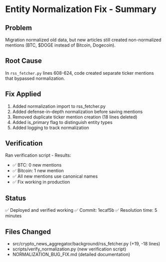 # Entity Normalization Fix - Summary

## Problem
Migration normalized old data, but new articles still created non-normalized mentions (BTC, $DOGE instead of Bitcoin, Dogecoin).

## Root Cause
In `rss_fetcher.py` lines 608-624, code created separate ticker mentions that bypassed normalization.

## Fix Applied
1. Added normalization import to rss_fetcher.py
2. Added defense-in-depth normalization before saving mentions
3. Removed duplicate ticker mention creation (18 lines deleted)
4. Added is_primary flag to distinguish entity types
5. Added logging to track normalization

## Verification
Ran verification script - Results:
- ✅ BTC: 0 new mentions
- ✅ Bitcoin: 1 new mention
- ✅ All new mentions use canonical names
- ✅ Fix working in production

## Status
✅ Deployed and verified working
✅ Commit: 1ecaf5b
✅ Resolution time: 5 minutes

## Files Changed
- src/crypto_news_aggregator/background/rss_fetcher.py (+19, -18 lines)
- scripts/verify_normalization.py (new verification script)
- NORMALIZATION_BUG_FIX.md (detailed documentation)

